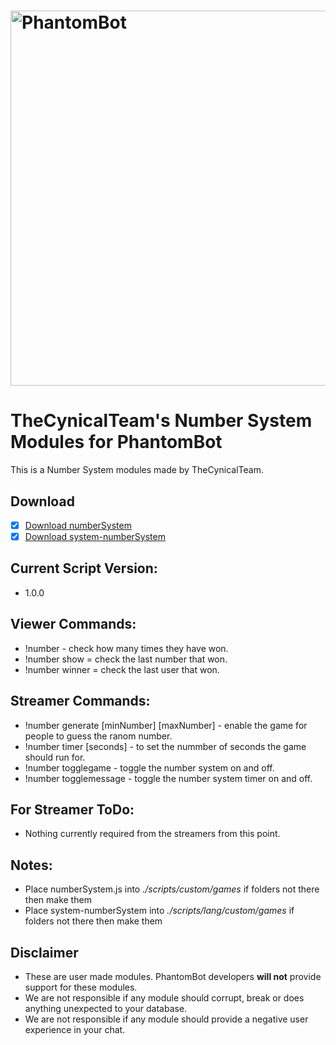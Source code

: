 # <img alt="PhantomBot" src="https://phantombot.tv/img/new-logo-dark-v2.png" width="600px"/>

# TheCynicalTeam's Number System Modules for PhantomBot
This is a Number System modules made by TheCynicalTeam.

## Download
- [x] [Download numberSystem](/custom/games/numberSystem/numberSystem.js?raw=true "numberSystem")
- [x] [Download system-numberSystem](/lang/english/custom/games/games-numberSystem.js?raw=true "system-numberSystem")

## Current Script Version:
- 1.0.0

## Viewer Commands:
- !number - check how many times they have won.
- !number show = check the last number that won.
- !number winner = check the last user that won.

## Streamer Commands:
- !number generate [minNumber] [maxNumber] - enable the game for people to guess the ranom number.
- !number timer [seconds] - to set the nummber of seconds the game should run for.
- !number togglegame - toggle the number system on and off.
- !number togglemessage - toggle the number system timer on and off.

## For Streamer ToDo:
- Nothing currently required from the streamers from this point.

## Notes:
- Place numberSystem.js into *./scripts/custom/games* if folders not there then make them
- Place system-numberSystem into *./scripts/lang/custom/games* if folders not there then make them

## Disclaimer
- These are user made modules. PhantomBot developers **will not** provide support for these modules.
- We are not responsible if any module should corrupt, break or does anything unexpected to your database.
- We are not responsible if any module should provide a negative user experience in your chat.
